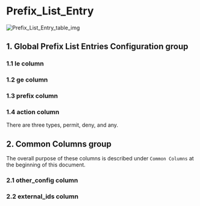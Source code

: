# Prefix_List_Entry

![Prefix_List_Entry_table_img](http://www.plantuml.com/plantuml/img/0RG0I_z0StHXSdHrRMmAT6zdPNHePN8WUmfZR65pSo1GScLcQNXVJ6bpT5z5RdHoUGfz2cXfP6KWOsboOsnb2cXfP6KWRMLjOcLoSmfiPMTbRcGWScbdQ7GAOszkT6bkTMzp86nfRcKWBI0yOZvpT79lRcSyBs8-879bPcLoPMvZPGfaRtHqPMGWR6bkPI0j83nfFdTbOMiyBsa-879bPcLoPMvZPGfbRcHiPMTbRcGAG6LkP7LjR0e0)

## 1. Global Prefix List Entries Configuration group

### 1.1 le column

### 1.2 ge column

### 1.3 prefix column

### 1.4 action column

There are three types, permit, deny, and any.

## 2. Common Columns group

The overall purpose of these columns is described under `Common Columns` at the
beginning of this document.

### 2.1 other_config column

### 2.2 external_ids column

